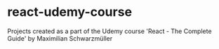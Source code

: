 # react-udemy-course
Projects created as a part of the Udemy course 'React - The Complete Guide' by Maximilian Schwarzmüller
